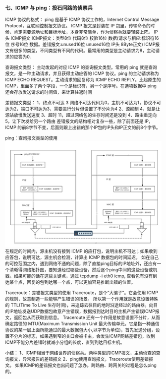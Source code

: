 

### 七、ICMP 与 ping：投石问路的侦察兵

ICMP 协议的格式：
ping 是基于 ICMP 协议工作的，Internet Control Message Protocol，互联网控制报文协议。
ICMP 报文是封装在 IP 包里，传输命令的时候，肯定需要源地址和目标地址，本身非常简单，作为侦察兵就要轻装上阵。
IP头  ICMP报文
ICMP报文：类型8位 代码8位 校验16位 数据(请求与相应:标识符16位 序号16位 数据。差错报文:unused16位 unused16位 IP头 8Byte正文)
ICMP报文有很多的类型，不同类型有不同的代码。最常用的类型是主动请求为8，主动请求的应答为0.

查询报文类型：
主动发起的对应 ICMP 的查询报文类型。常用的 ping 就是查询报文，是一种主动请求，并且获得主动应答的 ICMP 协议。ping 的主动请求称为 ICMP ECHO REQUEST。主动请求的回复称为 ICMP ECHO REPLY。比起原生的 ICMP，里面多了两个字段，一个是标识符，另一个是序号。在选项数据中 ping 还会存放发送请求的时间值，来计算往返时间

差错报文类型：
1、终点不可达 3
网络不可达代码为0，主机不可达为1，协议不可达为2，端口不可达为3，需要进行分片但设置了不分片为4
2、源抑制 4，就是让源站放慢发送速度
3、超时 11，超过网络包的生存时间还是没到
4、路由重定向 5，让下次发给另一个路由
差错报文的结构相对复杂一些，除了前面还是 IP，ICMP 的前8字节不变，后面则跟上出错的那个IP包的IP头和IP正文的前8个字节。

ping：查询报文类型的使用
![ping](https://github.com/MA806P/ComputerScienceNotes/blob/master/ComputerNetwork/Images/4-Network-Ping.jpg)
在规定的时间内，源主机没有接到 ICMP 的应打包，说明主机不可达；如果收到应答包，说明可达，源主机会检测，计算出 ICMP 数据包的时间延迟。
如在自己的可控范围之内，遇到网络不通的问题，除了直接ping目标的IP地址外，还应有一个清晰得网络拓扑图，要知道经过哪些设备，然后逐个ping中间的这些设备或机器。如果可能的话在这些关键点，通过 tcpdump -i eth0 icmp, 查看包有没有到达某个点，回复的包到达哪一个点，可以更加容易推断出错的位置。


Traceroute：差错报文类型的使用
Traceroute，是个“大骗子”。它会使用 ICMP 的规则，故意制造一些能够产生错误的场景。
所以第一个作用就是故意设置特殊的 TTL(Time To Live 生存时间)，来追踪去往目的地时沿途经过的路由器。向目的IP地址发送UDP数据包故意产生错误，数据报到达时目的主机产生错误ICMP报文，返回包从而获取到信息。
Traceroute 还有一个作用是故意设置不分片，从而确定路径的 MTU(Maximum Transmission Unit 最大传输单元。它是指一种通信协议的某一层上面所能通过的最大数据包大小,以字节为单位)，首先发送分组，设置不分片的标志，如果遇到窄的关口会被卡主，会发生ICMP网络差错包，收到ICMP不能分片差错时就减小分组的长度，直到到达目标主机。

小结：
1、ICMP相当于网络世界的侦察兵。两种类型的ICMP报文，主动侦查的查询报文，异常报告的差错报文
2、ping使用查询报文，Traceroute使用差错报文。
如果ICMP的差错报文也出问题了怎办。跨路由、跨网关的过程是怎么ping的。




